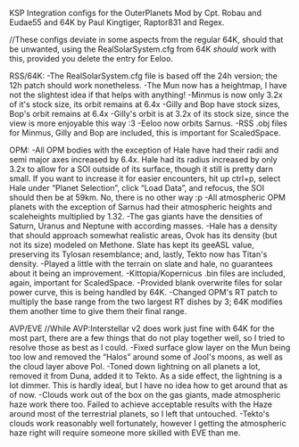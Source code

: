 KSP Integration configs for the OuterPlanets Mod by Cpt. Robau and Eudae55 and 64K by Paul Kingtiger, Raptor831 and Regex.

//These configs deviate in some aspects from the regular 64K, should that be unwanted,
using the RealSolarSystem.cfg from 64K *should* work with this, provided you delete the entry for Eeloo. 

RSS/64K:
-The RealSolarSystem.cfg file is based off the 24h version; the 12h patch should work nonetheless.
-The Mun now has a heightmap, I have not the slightest idea if that helps with anything! 
-Minmus is now only 3.2x of it's stock size, its orbit remains at 6.4x
-Gilly and Bop have stock sizes, Bop's orbit remains at 6.4x
-Gilly's orbit is at 3.2x of its stock size, since the view is more enjoyable this way :3
-Eeloo now orbits Sarnus.
-RSS .obj files for Minmus, Gilly and Bop are included, this is important for ScaledSpace.

OPM:
-All OPM bodies with the exception of Hale have had their radii and semi major axes increased by 6.4x. Hale had its radius increased by only 3.2x to allow for a SOI outside of its surface, though it still is pretty darn small. If you want to increase it for easier encounters, hit up ctrl+p, select Hale under “Planet Selection”, click “Load Data”, and refocus, the SOI should then be at 59km. No, there is no other way :p
-All atmospheric OPM planets with the exception of Sarnus had their atmospheric heights and scaleheights multiplied by 1.32. 
-The gas giants have the densities of Saturn, Uranus and Neptune with according masses. 
-Hale has a density that should approach somewhat realistic areas, Ovok has its density (but not its size) modeled on Methone. Slate has kept its geeASL value, preserving its Tylosan resemblance; and, lastly, Tekto now has Titan's density.
-Played a little with the terrain on slate and hale, no guarantees about it being an improvement.
-Kittopia/Kopernicus .bin files are included, again, important for ScaledSpace.
-Provided blank overwrite files for solar power curve, this is being handled by 64K.
-Changed OPM's RT patch to multiply the base range from the two largest RT dishes by 3; 64K modifies them another time to give them their final range.

AVP/EVE
//While AVP:Interstellar v2 does work just fine with 64K for the most part, there are a few things that do not play together well, so I tried to resolve those as best as I could. 
-Fixed surface glow layer on the Mun being too low and removed the “Halos” around some of Jool's moons, as well as the cloud layer above Pol.
-Toned down lightning on all planets a lot, removed it from Duna, added it to Tekto. As a side effect, the lightning is a lot dimmer. This is hardly ideal, but I have no idea how to get around that as of now. 
-Clouds work out of the box on the gas giants, made atmospheric haze work there too. Failed to achieve acceptable results with the Haze around most of the terrestrial planets, so I left that untouched.
-Tekto's clouds work reasonably well fortunately, however I getting the atmospheric haze right will require someone more skilled with EVE than me.

